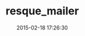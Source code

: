---
layout: post
title:  "resque_mailer"
repo:   "zapnap/resque_mailer"
date:   2015-02-18 17:26:30
gemurl: http://github.com/zapnap/resque_mailer
---